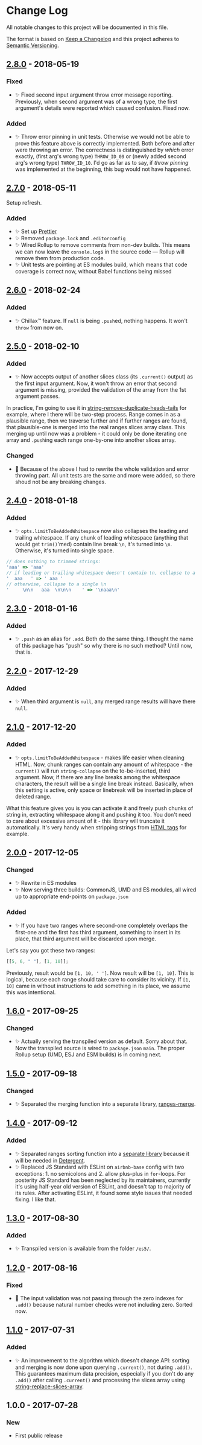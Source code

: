 # Change Log

All notable changes to this project will be documented in this file.

The format is based on [Keep a Changelog](http://keepachangelog.com/)
and this project adheres to [Semantic Versioning](http://semver.org/).

## [2.8.0] - 2018-05-19

### Fixed

* ✨ Fixed second input argument throw error message reporting. Previously, when second argument was of a wrong type, the first argument's details were reported which caused confusion. Fixed now.

### Added

* ✨ Throw error pinning in unit tests. Otherwise we would not be able to prove this feature above is correctly implemented. Both before and after were throwing an error. The correctness is distinguished by _which_ error exactly, (first arg's wrong type) `THROW_ID_09` or (newly added second arg's wrong type) `THROW_ID_10`. I'd go as far as to say, if _throw pinning_ was implemented at the beginning, this bug would not have happened.

## [2.7.0] - 2018-05-11

Setup refresh.

### Added

* ✨ Set up [Prettier](https://prettier.io)
* ✨ Removed `package.lock` and `.editorconfig`
* ✨ Wired Rollup to remove comments from non-dev builds. This means we can now leave the `console.log`s in the source code — Rollup will remove them from production code.
* ✨ Unit tests are pointing at ES modules build, which means that code coverage is correct now, without Babel functions being missed

## [2.6.0] - 2018-02-24

### Added

* ✨ Chillax™ feature. If `null` is being `.push`ed, nothing happens. It won't `throw` from now on.

## [2.5.0] - 2018-02-10

### Added

* ✨ Now accepts output of another slices class (its `.current()` output) as the first input argument. Now, it won't throw an error that second argument is missing, provided the validation of the array from the 1st argument passes.

In practice, I'm going to use it in [string-remove-duplicate-heads-tails](https://github.com/codsen/string-remove-duplicate-heads-tails) for example, where I there will be two-step process. Range comes in as a plausible range, then we traverse further and if further ranges are found, that plausible-one is merged into the real ranges slices array class. This merging up until now was a problem - it could only be done iterating one array and `.push`ing each range one-by-one into another slices array.

### Changed

* 🔧 Because of the above I had to rewrite the whole validation and error throwing part. All unit tests are the same and more were added, so there shoud not be any breaking changes.

## [2.4.0] - 2018-01-18

### Added

* ✨ `opts.limitToBeAddedWhitespace` now also collapses the leading and trailing whitespace. If any chunk of leading whitespace (anything that would get `trim()`'med) contain line break `\n`, it's turned into `\n`. Otherwise, it's turned into single space.

```js
// does nothing to trimmed strings:
'aaa' => 'aaa'
// if leading or trailing whitespace doesn't contain \n, collapse to a single space
'  aaa   ' => ' aaa '
// otherwise, collapse to a single \n
'     \n\n   aaa  \n\n\n    ' => '\naaa\n'
```

## [2.3.0] - 2018-01-16

### Added

* ✨ `.push` as an alias for `.add`. Both do the same thing. I thought the name of this package has "push" so why there is no such method? Until now, that is.

## [2.2.0] - 2017-12-29

### Added

* ✨ When third argument is `null`, any merged range results will have there `null`.

## [2.1.0] - 2017-12-20

### Added

* ✨ `opts.limitToBeAddedWhitespace` - makes life easier when cleaning HTML. Now, chunk ranges can contain any amount of whitespace - the `current()` will run `string-collapse` on the to-be-inserted, third argument. Now, if there are any line breaks among the whitespace characters, the result will be a single line break instead. Basically, when this setting is active, only space or linebreak will be inserted in place of deleted range.

What this feature gives you is you can activate it and freely push chunks of string in, extracting whitespace along it and pushing it too. You don't need to care about excessive amount of it - this library will truncate it automatically. It's very handy when stripping strings from [HTML tags](https://github.com/codsen/string-strip-html) for example.

## [2.0.0] - 2017-12-05

### Changed

* ✨ Rewrite in ES modules
* ✨ Now serving three builds: CommonJS, UMD and ES modules, all wired up to appropriate end-points on `package.json`

### Added

* ✨ If you have two ranges where second-one completely overlaps the first-one and the first has third argument, something to insert in its place, that third argument will be discarded upon merge.

Let's say you got these two ranges:

```js
[[5, 6, " "], [1, 10]];
```

Previously, result would be `[1, 10, ' ']`. Now result will be `[1, 10]`. This is logical, because each range should take care to consider its vicinity. If `[1, 10]` came in without instructions to add something in its place, we assume this was intentional.

## [1.6.0] - 2017-09-25

### Changed

* ✨ Actually serving the transpiled version as default. Sorry about that. Now the transpiled source is wired to `package.json` `main`. The proper Rollup setup (UMD, ESJ and ESM builds) is in coming next.

## [1.5.0] - 2017-09-18

### Changed

* ✨ Separated the merging function into a separate library, [ranges-merge](https://github.com/codsen/ranges-merge).

## [1.4.0] - 2017-09-12

### Added

* ✨ Separated ranges sorting function into a [separate library](https://github.com/codsen/ranges-sort) because it will be needed in [Detergent](https://github.com/codsen/detergent).
* ✨ Replaced JS Standard with ESLint on `airbnb-base` config with two exceptions: 1. no semicolons and 2. allow plus-plus in `for`-loops. For posterity JS Standard has been neglected by its maintainers, currently it's using half-year old version of ESLint, and doesn't tap to majority of its rules. After activating ESLint, it found some style issues that needed fixing. I like that.

## [1.3.0] - 2017-08-30

### Added

* ✨ Transpiled version is available from the folder `/es5/`.

## [1.2.0] - 2017-08-16

### Fixed

* 🔧 The input validation was not passing through the zero indexes for `.add()` because natural number checks were not including zero. Sorted now.

## [1.1.0] - 2017-07-31

### Added

* ✨ An improvement to the algorithm which doesn't change API: sorting and merging is now done upon querying `.current()`, not during `.add()`. This guarantees maximum data precision, especially if you don't do any `.add()` after calling `.current()` and processing the slices array using [string-replace-slices-array](https://github.com/codsen/string-replace-slices-array).

## 1.0.0 - 2017-07-28

### New

* First public release

[1.1.0]: https://github.com/codsen/string-slices-array-push/compare/v1.0.0...v1.1.0
[1.2.0]: https://github.com/codsen/string-slices-array-push/compare/v1.1.0...v1.2.0
[1.3.0]: https://github.com/codsen/string-slices-array-push/compare/v1.2.0...v1.3.0
[1.4.0]: https://github.com/codsen/string-slices-array-push/compare/v1.3.0...v1.4.0
[1.5.0]: https://github.com/codsen/string-slices-array-push/compare/v1.4.0...v1.5.0
[1.6.0]: https://github.com/codsen/string-slices-array-push/compare/v1.5.0...v1.6.0
[2.0.0]: https://github.com/codsen/string-slices-array-push/compare/v1.6.0...v2.0.0
[2.1.0]: https://github.com/codsen/string-slices-array-push/compare/v2.0.0...v2.1.0
[2.2.0]: https://github.com/codsen/string-slices-array-push/compare/v2.1.0...v2.2.0
[2.3.0]: https://github.com/codsen/string-slices-array-push/compare/v2.2.0...v2.3.0
[2.4.0]: https://github.com/codsen/string-slices-array-push/compare/v2.3.0...v2.4.0
[2.5.0]: https://github.com/codsen/string-slices-array-push/compare/v2.4.5...v2.5.0
[2.6.0]: https://github.com/codsen/string-slices-array-push/compare/v2.5.0...v2.6.0
[2.7.0]: https://github.com/codsen/string-slices-array-push/compare/v2.6.0...v2.7.0
[2.8.0]: https://github.com/codsen/string-slices-array-push/compare/v2.7.0...v2.8.0
